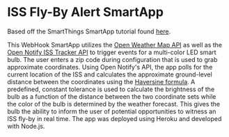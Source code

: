 
# ISS Fly-By Alert SmartApp

Based off the SmartThings SmartApp tutorial found [here](https://github.com/SmartThingsCommunity/weather-color-light-smartapp-nodejs).

This WebHook SmartApp utilizes the [Open Weather Map API](https://api.openweathermap.org) as well as the [Open Notify ISS Tracker API](http://open-notify.org/Open-Notify-API/ISS-Location-Now/)
to trigger events for a multi-color LED smart bulb. The user enters a zip code during configuration that is used to grab approximate coordinates. 
Using Open Notify's API, the app polls for the current location of the ISS and calculates the approximate ground-level distance between the coordinates
using the [Haversine formula](https://www.movable-type.co.uk/scripts/latlong.html). A predefined, constant tolerance is used to calculate the brightness
of the bulb as a function of the distance between the two coordinate sets while the color of the bulb is determined by the weather forecast.
This gives the bulb the ability to inform the user of potential opportunities to witness an ISS fly-by in real time. The app was deployed using Heroku
and developed with Node.js.